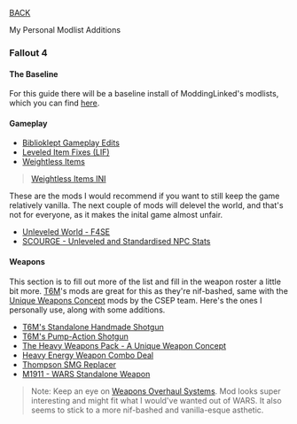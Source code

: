 
[BACK](..)

My Personal Modlist Additions

### Fallout 4

#### The Baseline

For this guide there will be a baseline install of ModdingLinked's modlists, which you can find [here](https://moddinglinked.com/).

#### Gameplay
- [Biblioklept Gameplay Edits](https://biblioklept.github.io/mods/fallout-4#biblioklept-gameplay-edits)
- [Leveled Item Fixes (LIF)](https://www.nexusmods.com/fallout4/mods/63914)
- [Weightless Items](https://www.nexusmods.com/fallout4/mods/73640)
> [Weightless Items INI](https://biblioklept.github.io/mods/fallout-4/#weightless-items-ini)

These are the mods I would recommend if you want to still keep the game relatively vanilla. The next couple of mods will delevel the world, and that's not for everyone, as it makes the inital game almost unfair.

- [Unleveled World - F4SE](https://www.nexusmods.com/fallout4/mods/72784)
- [SCOURGE - Unleveled and Standardised NPC Stats](https://www.nexusmods.com/fallout4/mods/60917)

#### Weapons
This section is to fill out more of the list and fill in the weapon roster a little bit more. [T6M](https://www.nexusmods.com/fallout4/search/?BH=0&RH_ModList=nav:true,home:false,type:0,user_id:0,game_id:1151,advfilt:true,include_adult:true,show_game_filter:false,page_size:20,open:true,language:5,categories%5B%5D:41,search%5Bauthor%5D:The6thMessenger&RH_ModList=nav:true,home:false,type:0,user_id:0,game_id:1151,advfilt:true,include_adult:true,show_game_filter:false,page_size:20,open:true,language:5,categories%5B%5D:41,search%5Bauthor%5D:The6thMessenger)'s mods are great for this as they're nif-bashed, same with the [Unique Weapons Concept](https://www.nexusmods.com/fallout4/search/?BH=1&RH_ModList=nav:true,home:false,type:0,user_id:0,game_id:1151,advfilt:true,search%5Bfilename%5D:unique+weapons+concept,include_adult:true,show_game_filter:false,page_size:20,open:true,language:5&RH_ModList=nav:true,home:false,type:0,user_id:0,game_id:1151,advfilt:true,search%5Bfilename%5D:Unique+Weapons+Concept,show_game_filter:false,page_size:20,open:true,time:0,include_adult:true,language:5,categories%5B%5D:41&RH_ModList=nav:true,home:false,type:0,user_id:0,game_id:1151,advfilt:true,search%5Bfilename%5D:Unique+Weapons+Concept,show_game_filter:false,page_size:20,open:true,time:0,include_adult:true,language:5) mods by the CSEP team. Here's the ones I personally use, along with some additions.

- [T6M's Standalone Handmade Shotgun](https://www.nexusmods.com/fallout4/mods/75813)
- [T6M's Pump-Action Shotgun](https://www.nexusmods.com/fallout4/mods/57245)
- [The Heavy Weapons Pack - A Unique Weapon Concept](https://www.nexusmods.com/fallout4/mods/59582)
- [Heavy Energy Weapon Combo Deal](https://www.nexusmods.com/fallout4/mods/63513)
- [Thompson SMG Replacer](https://www.nexusmods.com/fallout4/mods/42225)
- [M1911 - WARS Standalone Weapon](https://www.nexusmods.com/fallout4/mods/49038)

> Note: Keep an eye on [Weapons Overhaul Systems](https://www.nexusmods.com/fallout4/mods/71653). Mod looks super interesting and might fit what I would've wanted out of WARS. It also seems to stick to a more nif-bashed and vanilla-esque asthetic.
